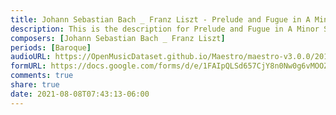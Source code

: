 ```yaml
---
title: Johann Sebastian Bach _ Franz Liszt - Prelude and Fugue in A Minor S.462/1 (2)
description: This is the description for Prelude and Fugue in A Minor S.462/1 by Johann Sebastian Bach _ Franz Liszt
composers: [Johann Sebastian Bach _ Franz Liszt]
periods: [Baroque]
audioURL: https://OpenMusicDataset.github.io/Maestro/maestro-v3.0.0/2011/MIDI-Unprocessed_25_R3_2011_MID--AUDIO_R3-D9_03_Track03_wav.midi
formURL: https://docs.google.com/forms/d/e/1FAIpQLSd657CjY8n0Nw0g6vMOOZu0vG27Dt9lO8gvtvuk2FTmqWc8zA/viewform
comments: true
share: true
date: 2021-08-08T07:43:13-06:00
---
```


